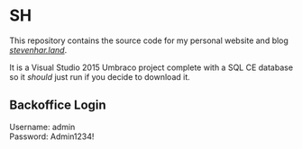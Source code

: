 # SH

This repository contains the source code for my personal website and blog [*stevenhar.land*](http://www.stevenhar.land/).

It is a Visual Studio 2015 Umbraco project complete with a SQL CE database so it *should* just run if you decide to download it.

## Backoffice Login

Username: admin  
Password: Admin1234!
